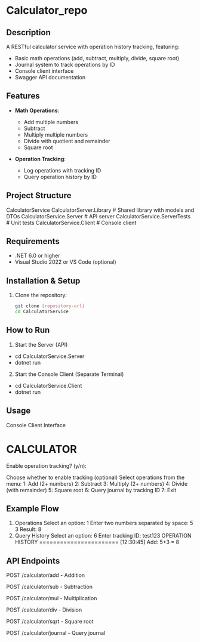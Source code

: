 # Calculator_repo

## Description
A RESTful calculator service with operation history tracking, featuring:
- Basic math operations (add, subtract, multiply, divide, square root)
- Journal system to track operations by ID
- Console client interface
- Swagger API documentation

## Features
- **Math Operations**:
  - Add multiple numbers
  - Subtract
  - Multiply multiple numbers
  - Divide with quotient and remainder
  - Square root

- **Operation Tracking**:
  - Log operations with tracking ID
  - Query operation history by ID

## Project Structure
CalculatorService
  CalculatorServer.Library # Shared library with models and DTOs
  CalculatorService.Server # API server
  CalculatorService.ServerTests # Unit tests
  CalculatorService.Client # Console client

## Requirements
- .NET 6.0 or higher
- Visual Studio 2022 or VS Code (optional)

## Installation & Setup
1. Clone the repository:
   ```bash
   git clone [repository-url]
   cd CalculatorService

## How to Run
1. Start the Server (API)
- cd CalculatorService.Server
- dotnet run
2. Start the Console Client (Separate Terminal)
- cd CalculatorService.Client
- dotnet run
## Usage
Console Client Interface

CALCULATOR
====================
Enable operation tracking? (y/n):

Choose whether to enable tracking (optional)
Select operations from the menu:
1: Add (2+ numbers)
2: Subtract
3: Multiply (2+ numbers)
4: Divide (with remainder)
5: Square root
6: Query journal by tracking ID
7: Exit
## Example Flow
1. Operations
Select an option: 1
Enter two numbers separated by space: 5 3
Result: 8
2. Query History
Select an option: 6
Enter tracking ID: test123
OPERATION HISTORY
=======================
[12:30:45] Add: 5+3 = 8
## API Endpoints
POST /calculator/add - Addition

POST /calculator/sub - Subtraction

POST /calculator/mul - Multiplication

POST /calculator/div - Division

POST /calculator/sqrt - Square root

POST /calculator/journal - Query journal


